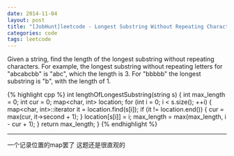 ```yaml
---
date: 2014-11-04
layout: post
title: "[JobHunt]leetcode - Longest Substring Without Repeating Characters "
categories: code
tags: leetcode
---
```


Given a string, find the length of the longest substring without repeating characters. For example, the longest substring without repeating letters for "abcabcbb" is "abc", which the length is 3. For "bbbbb" the longest substring is "b", with the length of 1.

<!--more-->
{% highlight cpp %}
int lengthOfLongestSubstring(string s) {
    int max_length = 0;
    int cur = 0;
 map<char, int> location;
    for (int i = 0; i < s.size(); ++i) {
       map<char, int>::iterator it = location.find(s[i]);
        if (it != location.end()) {
           cur = max(cur, it->second + 1);
        }
        location[s[i]] = i;
        max_length = max(max_length, i - cur + 1);
    }
    return max_length;
}
{% endhighlight %}

---
一个记录位置的map罢了 这题还是很直观的
